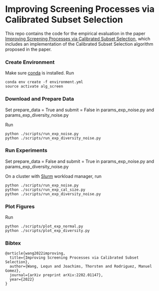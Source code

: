 # Improving Screening Processes via Calibrated Subset Selection

This repo contains the code for the empirical evaluation in the paper 
[Improving Screening Processes via Calibrated Subset Selection](https://arxiv.org/abs/2202.01147), 
which includes an implementation of the Calibrated Subset Selection algorithm proposed in the paper. 


### Create Environment
Make sure [conda](https://docs.conda.io/en/latest/) is installed. Run
```angular2html
conda env create -f environment.yml
source activate alg_screen
```

### Download and Prepare Data

Set prepare_data = True and submit = False in params_exp_noise.py and params_exp_diversity_noise.py

Run
```angular2html
python ./scripts/run_exp_noise.py
python ./scripts/run_exp_diversity_noise.py
```

### Run Experiments
Set prepare_data = False and submit = True in params_exp_noise.py and params_exp_diversity_noise.py

On a cluster with [Slurm](https://slurm.schedmd.com/documentation.html) workload manager, run
```angular2html
python ./scripts/run_exp_noise.py
python ./scripts/run_exp_cal_size.py
python ./scripts/run_exp_diversity_noise.py
```

### Plot Figures
Run
```angular2html
python ./scripts/plot_exp_normal.py
python ./scripts/plot_exp_diversity.py
```

### Bibtex
```angular2html
@article{wang2022improving,
  title={Improving Screening Processes via Calibrated Subset Selection},
  author={Wang, Lequn and Joachims, Thorsten and Rodriguez, Manuel Gomez},
  journal={arXiv preprint arXiv:2202.01147},
  year={2022}
}
```
